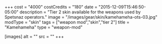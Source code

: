 +++
cost = "4000"
costCredits = "180"
date = "2015-12-09T15:46:50-05:00"
description = "Tier 2 skin available for the weapons used by Spetsnaz operators."
image = "/images/gear/skin/kamehameha-ots-03.jpg"
modType = "skin"
tags = ["weapon mod","skin","tier 2"]
title = "Kamehameha"
type = "weapon-mod"

[images]
  alt = ""
  src = ""
+++
